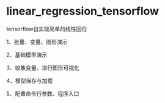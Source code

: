 # linear_regression_tensorflow

tensorflow自实现简单的线性回归

1、张量、变量、图形演示

2、基础模型演示

3、收集变量、进行图形可视化

4、模型保存与加载

5、配置命令行参数、程序入口
